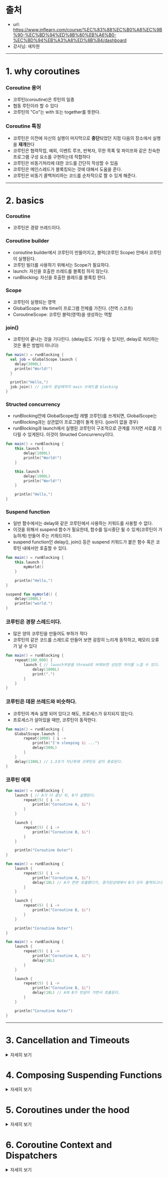 
# 출처
- url: https://www.inflearn.com/course/%EC%83%88%EC%B0%A8%EC%9B%90-%EC%BD%94%ED%8B%80%EB%A6%B0-%EC%BD%94%EB%A3%A8%ED%8B%B4/dashboard
- 강사님: 새차원

---


# 1. why coroutines


### Coroutine 용어
- 코루틴(coroutine)은 루틴의 일종
- 협동 루틴이라 할 수 있다
- 코루틴의 "Co"는 with 또는 together를 뜻한다.

### Coroutine 특징 
- 코루틴은 이전에 자신의 실행이 마지막으로 **중단**되었던 지점 다음의 장소에서 실행을 **재개**한다
- 코루틴은 협력작업, 예외, 이벤트 루프, 반복자, 무한 목록 및 파이프와 같은 친숙한 프로그램 구성 요소를 구현하는데 적합하다
- 코루틴은 비동기처리에 대한 코드를 간단히 작성할 수 있음
- 코루틴은 메인스레드가 블록킹되는 것에 대해서 도움을 준다.
- 코루틴은 비동기 콜백처리하는 코드를 순차적으로 짤 수 있게 해준다. 

---

# 2. basics

### Coroutine
- 코루틴은 경량 쓰레드이다.

### Coroutine builder
- coroutine builder에서 코루틴이 만들어지고, 블럭(코루틴 Scope) 안에서 코루틴이 실행된다.
- 코루틴 빌더를 사용하기 위해서는 Scope가 필요하다. 
- launch: 자신을 호출한 쓰레드를 블록킹 하지 않는다.
- runBlocking: 자신을 호출한 쓸레드를 블록킹 한다. 

### Scope
- 코루틴이 실행되는 영역 
- GlobalScope: life time이 프로그램 전체를 가진다. (전역 스코프)
- CoroutineScope: 코루틴 블럭(영역)을 생성하는 역할 

### join()
- 코루틴이 끝나는 것을 기다린다. (delay로도 기다릴 수 있지만, delay로 처리하는 것은 좋은 방법이 아니다)
```kotlin
fun main() = runBlocking {
  val job = GlobalScope.launch {
    delay(3000L)
    println("World!")
  }

  println("Hello,")
  job.join() // job이 끝날때까지 main 쓰레드를 blocking
}
```

### Structed concurrency
- runBlocking안에 GlobalScope(탑 레벨 코루틴)를 쓰게되면, GlobalScope는 runBlocking과는 상관없이 프로그램이 돌게 된다. (join이 없을 경우)
- runBlocking과 launch에서 실행된 코루틴이 구조적으로 관계를 가지면 서로를 기다릴 수 있게된다. 이것이 Structed Concurrency이다.
```kotlin
fun main() = runBlocking {
    this.launch {
        delay(1000L)
        println("World!")
    }

    this.launch {
        delay(1000L)
        println("World!")
    }

    println("Hello,")
}
```

### Suspend function
- 일반 함수에서는 delay와 같은 코루틴에서 사용하는 키워드를 사용할 수 없다.
- 이것을 위해서 suspend 함수가 필요한데, 함수를 일시중단 될 수 있게(코루틴이 가능하게) 만들어 주는 키워드이다.
- suspend function인 delay(), join() 등은 suspend 키워드가 붙은 함수 혹은 코루틴 내에서만 호출할 수 있다. 

```kotlin
fun main() = runBlocking {
    this.launch {
        myWorld()
    }

    println("Hello,")
}

suspend fun myWorld() {
    delay(1000L)
    println("world.")
}
```


### 코루틴은 경량 스레드이다.
- 많은 양의 코루틴을 만들어도 부하가 적다 
- 코루틴의 같은 코드를 스레드로 만들어 보면 굉장히 느리게 동작하고, 메모리 오류가 날 수 있다
```kotlin
fun main() = runBlocking {
    repeat(100_000) {
        launch { // launch부분을 thread로 바꿔보면 상당한 차이를 느낄 수 있다. 
            delay(1000L)
            print(".")
        }
    }
}

```

### 코루틴은 데몬 쓰레드와 비슷하다.
- 코루틴이 계속 실행 되어 있다고 해도, 프로세스가 유지되지 않는다.
- 프로세스가 살아있을 때만, 코루틴이 동작한다.
```kotlin
fun main() = runBlocking {
    GlobalScope.launch { 
        repeat(1000) { i ->
            println("I'm sleeping $i ...")
            delay(500L)
        }
    }
    delay(1300L) // 1.3초가 지난후에 코루틴도 같이 종료된다.
}
```

### 코루틴 예제 
```kotlin
fun main() = runBlocking {
    launch { // A가 다 끝난 뒤, B가 실행된다.
        repeat(5) { i ->
            println("Coroutine A, $i")
        }
    }

    launch {
        repeat(5) { i ->
            println("Coroutine B, $i")
        }
    }

    println("Coroutine Outer")
}
```

```kotlin
fun main() = runBlocking {
    launch { 
        repeat(5) { i ->
            println("Coroutine A, $i")
            delay(10L) // A가 한번 호출됐다가, 중지된상태에서 B가 모두 출력되고나서 나머지 A들이 출력 된다.
        } 
    }

    launch {
        repeat(5) { i ->
            println("Coroutine B, $i")
        }
    }

    println("Coroutine Outer")
}
```

```kotlin
fun main() = runBlocking {
    launch { 
        repeat(5) { i ->
            println("Coroutine A, $i")
            delay(10L) 
        } 
    }

    launch {
        repeat(5) { i ->
            println("Coroutine B, $i")
            delay(10L) // A와 B가 번갈아 가면서 호출된다.
        }
    }

    println("Coroutine Outer")
}
```


---

# 3. Cancellation and Timeouts

<details><summary> 자세히 보기 </summary>

- Job
  - cancel()
- Cancellation is cooperative
  - way 1: to periodically invoke a suspending
  - way 2: explicitly check the cancellation status (isActive)
- Timeout
  - withTimeout
  - withTimeoutOrNull

</details>


# 4. Composing Suspending Functions

<details><summary> 자세히 보기 </summary>

- Async to sequential
  - Sequential by default
  - The Dream Code on Android

- async
  - Concurrent using async
  - Lazily started async

- Structured concurrency
  - Async-style functions (strongly discouraged)
  - Structured concurrency with async

</details>


# 5. Coroutines under the hood

<details><summary> 자세히 보기 </summary>

- There is no magic
  - CPS == Callbacks
  - CPS Transformation
- Decompile
  - Labels
  - Callback
- CPS simulation
  - debugging

</details>


# 6. Coroutine Context and Dispatchers

<details><summary> 자세히 보기 </summary>

### Dispatchers and threads
- coroutine context는 coroutine dispatcher를 포함한다.
- coroutine dispatcher는 어떤 스레드에서 실행될지를 결정한다.
- 모든 코루틴 빌더들은 optional로 coroutineContext parameter를 가지고 있다.

### 코루틴 디버깅 방법
- JVM option에 -Dkotlinx.coroutines.debug 명령어를 추가 하면 됨 

### 다룬내용
- Dispatchers and threads
- Debugging coroutines and threads
- Jumping between threads
- Job in the context
- Children of a coroutine
- Parental responsibilities
- Combining context elements
- Coroutine scope

</details>